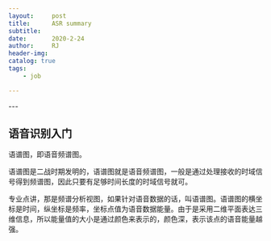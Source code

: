 ```yaml
---
layout:     post
title:      ASR summary
subtitle:   
date:       2020-2-24
author:     RJ
header-img: 
catalog: true
tags:
    - job

---
```

<p id = "build"></p>
---

## 语音识别入门

语谱图，即语音频谱图。

语谱图是二战时期发明的，语谱图就是语音频谱图，一般是通过处理接收的时域信号得到频谱图，因此只要有足够时间长度的时域信号就可。

专业点讲，那是频谱分析视图，如果针对语音数据的话，叫语谱图。语谱图的横坐标是时间，纵坐标是频率，坐标点值为语音数据能量。由于是采用二维平面表达三维信息，所以能量值的大小是通过颜色来表示的，颜色深，表示该点的语音能量越强。